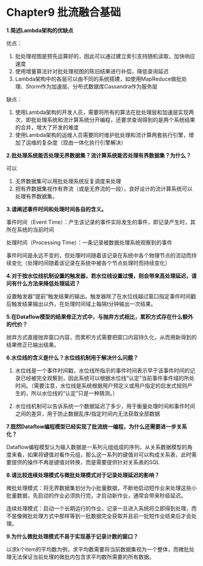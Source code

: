# Chapter9 批流融合基础

**1.简述Lambda架构的优缺点**

优点：

1. 批处理视图是预先运算好的，因此可以通过建立索引支持随机读取，加快响应速度
2. 使用增量算法针对批处理视图的陈旧结果进行补偿，降低查询延迟
3. Lambda架构中的各层可以由不同的系统搭建，如使用MapReduce做批处理、Storm作为加速层、分布式数据库Cassandra作为服务层

缺点：

1. 使用Lambda架构的开发人员，需要将所有的算法在批处理层和加速层实现两次，即批处理系统和流计算系统分开编程，还要求查询得到的是两个系统结果的合并，增大了开发的难度
2. 使用Lambda架构的运维人员需要同时维护批处理和流计算两套执行引擎，增加了运维的复杂度（现由一体化执行引擎解决）

**2.批处理系统能否处理无界数据集？流计算系统能否处理有界数据集？为什么？**

可以

1. 无界数据集可以用批处理系统反复调度来处理
2. 把有界数据集视作有界流（或是无界流的一段），良好设计的流计算系统可以处理有界数据集。

**3.请阐述事件时间和处理时间各自的含义。**

事件时间（Event Time）：产生该记录的事件实际发生的事件，即记录产生时，其所在系统的当前时间

处理时间（Processing Time）：一条记录被数据处理系统观察到的事件

事件时间是永远不变的，但处理时间随着该记录在系统中各个物理节点的流动而持续变化（处理时间随着该记录在系统中被各个节点处理时而持续变化）

**4.对于按水位线机制设置的触发器，若水位线设置过慢，则会带来高处理延迟，请问有什么方法来降低处理延迟？**

设置触发器“提前”触发结果的输出。触发器除了在水位线越过窗口指定事件时间戳后触发结果输出以外，在处理时间域上每隔t分钟输出一次结果。

**5.在Dataflow模型的结果修正方式中，与抛弃方式相比，累积方式存在什么额外的代价？**

抛弃方式直接抛弃窗口内容，而累积方式需要把窗口内容持久化，从而用新得到的结果修正已输出结果。

**6.水位线的含义是什么？水位线机制用于解决什么问题？**

1. 水位线是一个事件时间戳，水位线所指示的事件时间表示早于该事件时间的记录已经被完全观察到，因此系统可以根据水位线“认定”当前事件事件域的所处时间。（需要注意，水位线是系统根据用户预定义或用户指定的启发式规则产生的，所以水位线的“认定”只是一种猜测。）

2. 水位线机制可以告诉系统一个数据延迟了多少，用于衡量处理时间和事件时间之间的差异，用于防止数据乱序/指定时间内无法获取全部数据

**7.既然Dataflow编程模型已经实现了批流统一编程，为什么还需要进一步关系化？**

Dataflow编程模型认为输入数据是一系列元组组成的序列，从关系数据模型的角度来看，如果将键值对看作元组，那么这一系列的键值对可以构成关系表，此时需要提供的操作不再是键值对转换，而是需要提供针对关系表的SQL

**8.请比较连续处理模式与微批处理模式对于记录处理延迟的影响？**

微批处理模式：将无界数据集划分为小批量数据，不断地启动短作业来处理这些小批量数据，先启动的作业必须执行完，才启动新作业，通常会带来秒级延迟。

连续处理模式：启动一个长期运行的作业，记录一旦进入系统将立即得到处理，而不是像微批处理方式中那样等到一批数据完全获取并且前一批短作业结束后才会处理。

**9.为什么微批处理模式不易于实现基于记录计数的窗口？**

以求k个item的平均数为例，求平均数需要将当前数据集视为一个整体，而微批处理无法保证当前处理的微批内包含求平均数所需要的所有数据。

